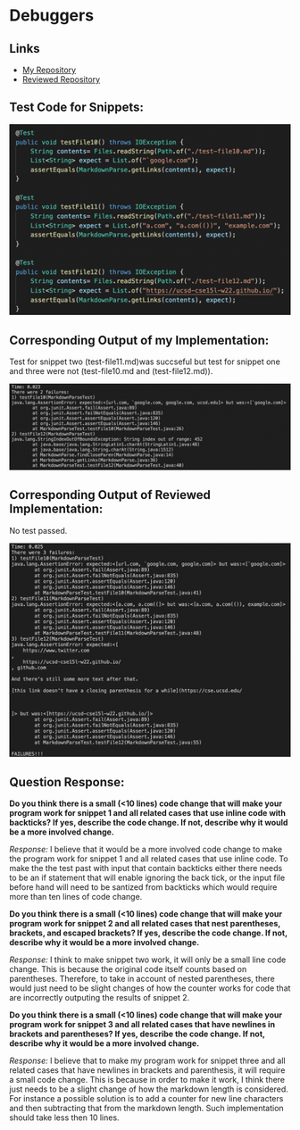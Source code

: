 # Debuggers

## Links
- [My Repository](https://github.com/pelmini/markdown-parse)
- [Reviewed Repository](https://github.com/yi113/markdown-parse)

## Test Code for Snippets: 
![Test Code](photos/code_to_test_snippets.png)

## Corresponding Output of my Implementation: 

Test for snippet two (test-file11.md)was succseful but test for snippet one and three were not (test-file10.md and (test-file12.md)). 

![My Output](photos/my_implementation_output.png)

## Corresponding Output of Reviewed Implementation: 

No test passed. 

![Other Output](photos/other_implementation_output.png)

## Question Response: 
**Do you think there is a small (<10 lines) code change that will make your program work for snippet 1 and all related cases that use inline code with backticks? If yes, describe the code change. If not, describe why it would be a more involved change.**

*Response:*
I believe that it would be a more involved code change to make the program work for snippet 1 and all related cases that use inline code. To make the the test past with input that contain backticks either there needs to be an if statement that will enable ignoring the back tick, or the input file before hand will need to be santized from backticks which would require more than ten lines of code change. 

**Do you think there is a small (<10 lines) code change that will make your program work for snippet 2 and all related cases that nest parentheses, brackets, and escaped brackets? If yes, describe the code change. If not, describe why it would be a more involved change.**

*Response:*
I think to make snippet two work, it will only be a small line code change. This is because the original code itself counts based on parentheses. Therefore, to take in account of nested parentheses, there would just need to be slight changes of how the counter works for code that are incorrectly outputing the results of snippet 2. 

**Do you think there is a small (<10 lines) code change that will make your program work for snippet 3 and all related cases that have newlines in brackets and parentheses? If yes, describe the code change. If not, describe why it would be a more involved change.**

*Response:*
 I believe that to make my program work for snippet three and all related cases that have newlines in brackets and parenthesis, it will require a small code change. This is because in order to make it work, I think there just needs to be a slight change of how the markdown length is considered. For instance a possible solution is to add a counter for new line characters and then subtracting that from the markdown length. Such implementation should take less then 10 lines. 